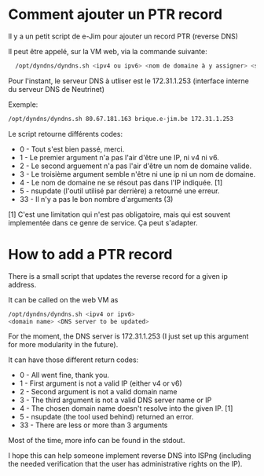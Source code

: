 <!-- TITLE: Reverse DNS -->
# Comment ajouter un PTR record
Il y a un petit script de e-Jim pour ajouter un record PTR (reverse DNS)

Il peut être appelé, sur la VM web, via la commande suivante:

```bash
  /opt/dyndns/dyndns.sh <ipv4 ou ipv6> <nom de domaine à y assigner> <serveur DNS à updater>
```

Pour l'instant, le serveur DNS à utliser est le 172.31.1.253 (interface interne du serveur DNS de Neutrinet)

Exemple: 

```bash
/opt/dyndns/dyndns.sh 80.67.181.163 brique.e-jim.be 172.31.1.253
```

Le script retourne différents codes:

- 0 - Tout s'est bien passé, merci.
- 1 - Le premier argument n'a pas l'air d'être une IP, ni v4 ni v6.
- 2 - Le second arguement n'a pas l'air d'être un nom de domaine valide.
- 3 - Le troisième argument semble n'être ni une ip ni un nom de domaine.
- 4 - Le nom de domaine ne se résout pas dans l'IP indiquée. [1]
- 5 - nsupdate (l'outil utilisé par derrière) a retourné une erreur. 
- 33 - Il n'y a pas le bon nombre d'arguments (3)

[1] C'est une limitation qui n'est pas obligatoire, mais qui est souvent implementée dans ce genre de service. Ça peut s'adapter.

# How to add a PTR record

There is a small script that
updates the reverse record for a given ip address.

It can be called on the web VM as 

```bash
/opt/dyndns/dyndns.sh <ipv4 or ipv6>
<domain name> <DNS server to be updated>
```

For the moment, the DNS server is 172.31.1.253 (I just set up this
argument for more modularity in the future).

It can have those different return codes:

- 0 - All went fine, thank you.
- 1 - First argument is not a valid IP (either v4 or v6)
- 2 - Second argument is not a valid domain name
- 3 - The third argument is not a valid DNS server name or IP
- 4 - The chosen domain name doesn't resolve into the given IP.  [1]
- 5 - nsupdate (the tool used behind) returned an error.
- 33 - There are less or more than 3 arguments

Most of the time, more info can be found in the stdout.

I hope this can help someone implement reverse DNS into ISPng (including
the needed verification that the user has administrative rights on the IP).
